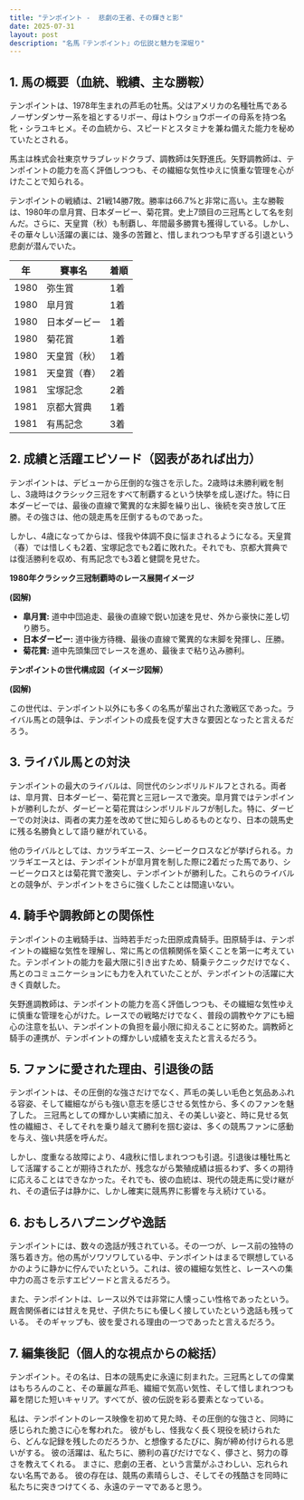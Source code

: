 ```yaml
---
title: "テンポイント -  悲劇の王者、その輝きと影"
date: 2025-07-31
layout: post
description: "名馬『テンポイント』の伝説と魅力を深堀り"
---
```


## 1. 馬の概要（血統、戦績、主な勝鞍）

テンポイントは、1978年生まれの芦毛の牡馬。父はアメリカの名種牡馬であるノーザンダンサー系を祖とするリボー、母はトウショウボーイの母系を持つ名牝・シラユキヒメ。その血統から、スピードとスタミナを兼ね備えた能力を秘めていたとされる。

馬主は株式会社東京サラブレッドクラブ、調教師は矢野進氏。矢野調教師は、テンポイントの能力を高く評価しつつも、その繊細な気性ゆえに慎重な管理を心がけたことで知られる。

テンポイントの戦績は、21戦14勝7敗。勝率は66.7%と非常に高い。主な勝鞍は、1980年の皐月賞、日本ダービー、菊花賞。史上7頭目の三冠馬として名を刻んだ。さらに、天皇賞（秋）も制覇し、年間最多勝賞も獲得している。しかし、その華々しい活躍の裏には、幾多の苦難と、惜しまれつつも早すぎる引退という悲劇が潜んでいた。

| 年 | 賽事名 | 着順 |
|---|---|---|
| 1980 | 弥生賞 | 1着 |
| 1980 | 皐月賞 | 1着 |
| 1980 | 日本ダービー | 1着 |
| 1980 | 菊花賞 | 1着 |
| 1980 | 天皇賞（秋） | 1着 |
| 1981 | 天皇賞（春） | 2着 |
| 1981 | 宝塚記念 | 2着 |
| 1981 | 京都大賞典 | 1着 |
| 1981 | 有馬記念 | 3着 |


## 2. 成績と活躍エピソード（図表があれば出力）

テンポイントは、デビューから圧倒的な強さを示した。2歳時は未勝利戦を制し、3歳時はクラシック三冠をすべて制覇するという快挙を成し遂げた。特に日本ダービーでは、最後の直線で驚異的な末脚を繰り出し、後続を突き放して圧勝。その強さは、他の競走馬を圧倒するものであった。

しかし、4歳になってからは、怪我や体調不良に悩まされるようになる。天皇賞（春）では惜しくも2着、宝塚記念でも2着に敗れた。それでも、京都大賞典では復活勝利を収め、有馬記念でも3着と健闘を見せた。

**1980年クラシック三冠制覇時のレース展開イメージ**

**(図解)**

* **皐月賞:**  道中中団追走、最後の直線で鋭い加速を見せ、外から豪快に差し切り勝ち。
* **日本ダービー:**  道中後方待機、最後の直線で驚異的な末脚を発揮し、圧勝。
* **菊花賞:**  道中先頭集団でレースを進め、最後まで粘り込み勝利。


**テンポイントの世代構成図（イメージ図解）**

**(図解)**

この世代は、テンポイント以外にも多くの名馬が輩出された激戦区であった。ライバル馬との競争は、テンポイントの成長を促す大きな要因となったと言えるだろう。


## 3. ライバル馬との対決

テンポイントの最大のライバルは、同世代のシンボリルドルフとされる。両者は、皐月賞、日本ダービー、菊花賞と三冠レースで激突。皐月賞ではテンポイントが勝利したが、ダービーと菊花賞はシンボリルドルフが制した。特に、ダービーでの対決は、両者の実力差を改めて世に知らしめるものとなり、日本の競馬史に残る名勝負として語り継がれている。

他のライバルとしては、カツラギエース、シービークロスなどが挙げられる。カツラギエースとは、テンポイントが皐月賞を制した際に2着だった馬であり、シービークロスとは菊花賞で激突し、テンポイントが勝利した。これらのライバルとの競争が、テンポイントをさらに強くしたことは間違いない。


## 4. 騎手や調教師との関係性

テンポイントの主戦騎手は、当時若手だった田原成貴騎手。田原騎手は、テンポイントの繊細な気性を理解し、常に馬との信頼関係を築くことを第一に考えていた。テンポイントの能力を最大限に引き出すため、騎乗テクニックだけでなく、馬とのコミュニケーションにも力を入れていたことが、テンポイントの活躍に大きく貢献した。

矢野進調教師は、テンポイントの能力を高く評価しつつも、その繊細な気性ゆえに慎重な管理を心がけた。レースでの戦略だけでなく、普段の調教やケアにも細心の注意を払い、テンポイントの負担を最小限に抑えることに努めた。調教師と騎手の連携が、テンポイントの輝かしい成績を支えたと言えるだろう。


## 5. ファンに愛された理由、引退後の話

テンポイントは、その圧倒的な強さだけでなく、芦毛の美しい毛色と気品あふれる容姿、そして繊細ながらも強い意志を感じさせる気性から、多くのファンを魅了した。  三冠馬としての輝かしい実績に加え、その美しい姿と、時に見せる気性の繊細さ、そしてそれを乗り越えて勝利を掴む姿は、多くの競馬ファンに感動を与え、強い共感を呼んだ。

しかし、度重なる故障により、4歳秋に惜しまれつつも引退。引退後は種牡馬として活躍することが期待されたが、残念ながら繁殖成績は振るわず、多くの期待に応えることはできなかった。それでも、彼の血統は、現代の競走馬に受け継がれ、その遺伝子は静かに、しかし確実に競馬界に影響を与え続けている。


## 6. おもしろハプニングや逸話

テンポイントには、数々の逸話が残されている。その一つが、レース前の独特の落ち着き方。他の馬がソワソワしている中、テンポイントはまるで瞑想しているかのように静かに佇んでいたという。これは、彼の繊細な気性と、レースへの集中力の高さを示すエピソードと言えるだろう。

また、テンポイントは、レース以外では非常に人懐っこい性格であったという。厩舎関係者には甘えを見せ、子供たちにも優しく接していたという逸話も残っている。  そのギャップも、彼を愛される理由の一つであったと言えるだろう。


## 7. 編集後記（個人的な視点からの総括）

テンポイント。その名は、日本の競馬史に永遠に刻まれた。三冠馬としての偉業はもちろんのこと、その華麗な芦毛、繊細で気高い気性、そして惜しまれつつも幕を閉じた短いキャリア。すべてが、彼の伝説を彩る要素となっている。

私は、テンポイントのレース映像を初めて見た時、その圧倒的な強さと、同時に感じられた脆さに心を奪われた。  彼がもし、怪我なく長く現役を続けられたら、どんな記録を残したのだろうか、と想像するたびに、胸が締め付けられる思いがする。  彼の活躍は、私たちに、勝利の喜びだけでなく、儚さと、努力の尊さを教えてくれる。  まさに、悲劇の王者、という言葉がふさわしい、忘れられない名馬である。  彼の存在は、競馬の素晴らしさ、そしてその残酷さを同時に私たちに突きつけてくる、永遠のテーマであると思う。
